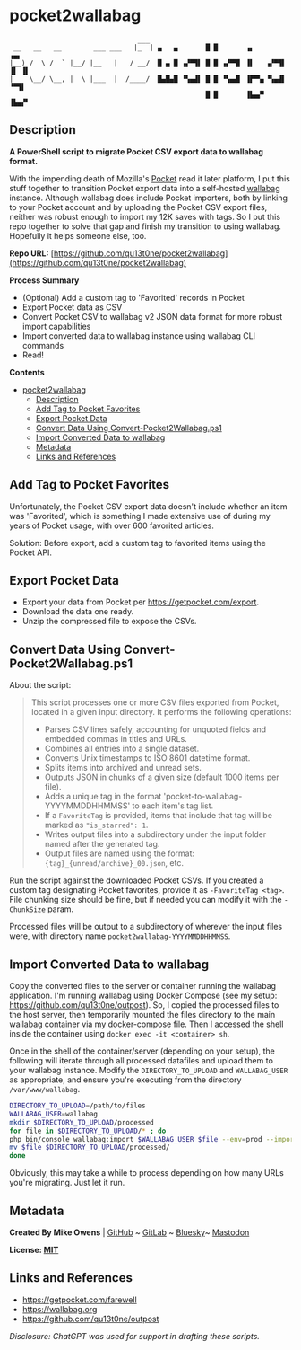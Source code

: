 # pocket2wallabag
```
                                ___
 __   __   __        ___ ___   |_  | ▄   ▄       █ █       ▗▖          ▗▄▖
|__) /  \ /  ` |__/ |__   |   / __/  █ ▄ █ ▗▞▀▜▌ █ █ ▗▞▀▜▌ ▐▌   ▗▞▀▜▌ ▐▌ ▐▌
|    \__/ \__, |  \ |___  |  /____/  █▄█▄█ ▝▚▄▟▌ █ █ ▝▚▄▟▌ ▐▛▀▚▖▝▚▄▟▌  ▝▀▜▌
                                                 █ █       ▐▙▄▞▘      ▐▙▄▞▘
```

## Description

**A PowerShell script to migrate Pocket CSV export data to wallabag format.**

With the impending death of Mozilla's [Pocket](https://getpocket.com/farewell) read it later platform, I put this stuff together to transition Pocket export data into a self-hosted [wallabag](https://wallabag.org) instance.
Although wallabag does include Pocket importers, both by linking to your Pocket account and by uploading the Pocket CSV export files, neither was robust enough to import my 12K saves with tags.
So I put this repo together to solve that gap and finish my transition to using wallabag.
Hopefully it helps someone else, too.

**Repo URL:** [https://github.com/qu13t0ne/pocket2wallabag](https://github.com/qu13t0ne/pocket2wallabag)

**Process Summary**

- (Optional) Add a custom tag to 'Favorited' records in Pocket
- Export Pocket data as CSV
- Convert Pocket CSV to wallabag v2 JSON data format for more robust import capabilities
- Import converted data to wallabag instance using wallabag CLI commands
- Read!

**Contents**
- [pocket2wallabag](#pocket2wallabag)
  - [Description](#description)
  - [Add Tag to Pocket Favorites](#add-tag-to-pocket-favorites)
  - [Export Pocket Data](#export-pocket-data)
  - [Convert Data Using Convert-Pocket2Wallabag.ps1](#convert-data-using-convert-pocket2wallabagps1)
  - [Import Converted Data to wallabag](#import-converted-data-to-wallabag)
  - [Metadata](#metadata)
  - [Links and References](#links-and-references)

## Add Tag to Pocket Favorites

Unfortunately, the Pocket CSV export data doesn't include whether an item was 'Favorited', which is something I made extensive use of during my years of Pocket usage, with over 600 favorited articles.

Solution: Before export, add a custom tag to favorited items using the Pocket API.

## Export Pocket Data

- Export your data from Pocket per https://getpocket.com/export.
- Download the data one ready.
- Unzip the compressed file to expose the CSVs.

## Convert Data Using Convert-Pocket2Wallabag.ps1

About the script:

> This script processes one or more CSV files exported from Pocket, located in a given input directory.
> It performs the following operations:
>   - Parses CSV lines safely, accounting for unquoted fields and embedded commas in titles and URLs.
>   - Combines all entries into a single dataset.
>   - Converts Unix timestamps to ISO 8601 datetime format.
>   - Splits items into archived and unread sets.
>   - Outputs JSON in chunks of a given size (default 1000 items per file).
>   - Adds a unique tag in the format 'pocket-to-wallabag-YYYYMMDDHHMMSS' to each item's tag list.
>   - If a `FavoriteTag` is provided, items that include that tag will be marked as `"is_starred": 1`.
>   - Writes output files into a subdirectory under the input folder named after the generated tag.
>   - Output files are named using the format: `{tag}_{unread/archive}_00.json`, etc.

Run the script against the downloaded Pocket CSVs.
If you created a custom tag designating Pocket favorites, provide it as `-FavoriteTag <tag>`.
File chunking size should be fine, but if needed you can modify it with the `-ChunkSize` param.

Processed files will be output to a subdirectory of wherever the input files were, with directory name `pocket2wallabag-YYYYMMDDHHMMSS`.

## Import Converted Data to wallabag

Copy the converted files to the server or container running the wallabag application.
I'm running wallabag using Docker Compose (see my setup: https://github.com/qu13t0ne/outpost).
So, I copied the processed files to the host server, then temporarily mounted the files directory to the main wallabag container via my docker-compose file.
Then I accessed the shell inside the container using `docker exec -it <container> sh`.

Once in the shell of the container/server (depending on your setup), the following will iterate through all processed datafiles and upload them to your wallabag instance. Modify the `DIRECTORY_TO_UPLOAD` and `WALLABAG_USER` as appropriate, and ensure you're executing from the directory `/var/www/wallabag`.
```sh
DIRECTORY_TO_UPLOAD=/path/to/files
WALLABAG_USER=wallabag
mkdir $DIRECTORY_TO_UPLOAD/processed
for file in $DIRECTORY_TO_UPLOAD/* ; do
php bin/console wallabag:import $WALLABAG_USER $file --env=prod --importer=v2
mv $file $DIRECTORY_TO_UPLOAD/processed/
done
```

Obviously, this may take a while to process depending on how many URLs you're migrating.
Just let it run.

## Metadata

**Created By Mike Owens** | [GitHub](https://github.com/qu13t0ne) ~ [GitLab](https://gitlab.com/qu13t0ne) ~ [Bluesky](https://bsky.app/profile/qu13t0ne.bsky.social)~ [Mastodon](https://infosec.exchange/@qu13t0ne)

**License: [MIT](LICENSE)**

## Links and References

- https://getpocket.com/farewell
- https://wallabag.org
- https://github.com/qu13t0ne/outpost

*Disclosure: ChatGPT was used for support in drafting these scripts.*

